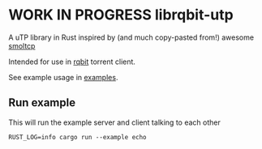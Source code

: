 # **WORK IN PROGRESS** librqbit-utp

A uTP library in Rust inspired by (and much copy-pasted from!) awesome [smoltcp](https://github.com/smoltcp-rs/smoltcp)

Intended for use in [rqbit](https://github.com/ikatson/rqbit) torrent client.

See example usage in [examples](https://github.com/ikatson/librqbit-utp/blob/main/examples/echo_minimal.rs).

## Run example

This will run the example server and client talking to each other

```
RUST_LOG=info cargo run --example echo
```
